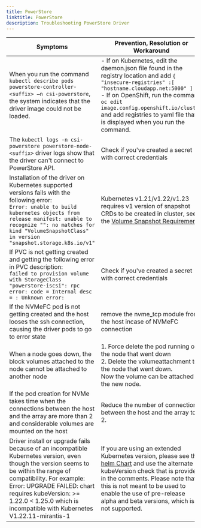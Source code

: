 ```yaml
---
title: PowerStore
linktitle: PowerStore 
description: Troubleshooting PowerStore Driver
---
```

| Symptoms | Prevention, Resolution or Workaround |
| --- | --- | 
| When you run the command `kubectl describe pods powerstore-controller-<suffix> –n csi-powerstore`, the system indicates that the driver image could not be loaded. | - If on Kubernetes, edit the daemon.json file found in the registry location and add `{ "insecure-registries" :[ "hostname.cloudapp.net:5000" ] }` <br> - If on OpenShift, run the command `oc edit image.config.openshift.io/cluster` and add registries to yaml file that is displayed when you run the command.|
| The `kubectl logs -n csi-powerstore powerstore-node-<suffix>` driver logs show that the driver can't connect to PowerStore API. | Check if you've created a secret with correct credentials |
|Installation of the driver on Kubernetes supported versions fails with the following error: <br />```Error: unable to build kubernetes objects from release manifest: unable to recognize "": no matches for kind "VolumeSnapshotClass" in version "snapshot.storage.k8s.io/v1"```|Kubernetes v1.21/v1.22/v1.23 requires v1 version of snapshot CRDs to be created in cluster, see the [Volume Snapshot Requirements](../../installation/helm/powerstore/#optional-volume-snapshot-requirements)|
| If PVC is not getting created and getting the following error in PVC description: <br />```failed to provision volume with StorageClass "powerstore-iscsi": rpc error: code = Internal desc = : Unknown error:```| Check if you've created a secret with correct credentials | 
| If the NVMeFC pod is not getting created and the host looses the ssh connection, causing the driver pods to go to error state | remove the nvme_tcp module from the host incase of NVMeFC connection |
| When a node goes down, the block volumes attached to the node cannot be attached to another node | 1. Force delete the pod running on the node that went down <br /> 2. Delete the volumeattachment to the node that went down. <br /> Now the volume can be attached to the new node. |
| If the pod creation for NVMe takes time when the connections between the host and the array are more than 2 and considerable volumes are mounted on the host | Reduce the number of connections between the host and the array to 2. |
|Driver install or upgrade fails because of an incompatible Kubernetes version, even though the version seems to be within the range of compatibility. For example: Error: UPGRADE FAILED: chart requires kubeVersion: >= 1.22.0 < 1.25.0 which is incompatible with Kubernetes V1.22.11-mirantis-1 | If you are using an extended Kubernetes version, please see the [helm Chart](https://github.com/dell/csi-powerstore/blob/main/helm/csi-powerstore/Chart.yaml) and use the alternate kubeVersion check that is provided in the comments. Please note that this is not meant to be used to enable the use of pre-release alpha and beta versions, which is not supported.|